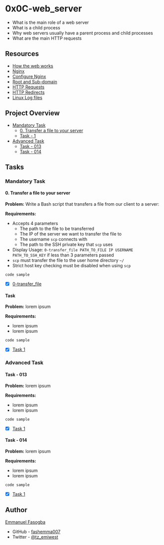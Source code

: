 # 0x0C-web_server
* What is the main role of a web server
* What is a child process
* Why web servers usually have a parent process and child processes
* What are the main HTTP requests
## Resources
* [How the web works](https://developer.mozilla.org/en-US/docs/Learn/Getting_started_with_the_web/How_the_Web_works)
* [Nginx](https://en.wikipedia.org/wiki/Nginx)
* [Configure Nginx](https://www.digitalocean.com/community/tutorials/how-to-set-up-nginx-server-blocks-virtual-hosts-on-ubuntu-16-04)
* [Root and Sub-domain](https://landingi.com/help/domains-vs-subdomains/)
* [HTTP Requests](https://www.tutorialspoint.com/http/http_methods.htm)
* [HTTP Redirects](https://moz.com/learn/seo/redirection)
* [Linux Log files](https://www.cyberciti.biz/faq/ubuntu-linux-gnome-system-log-viewer/)
## Project Overview
- [Mandatory Task](#mandatory-task)
	- [0. Transfer a file to your server](0-transfer_file)
	- [Task - 1](link_to_fiel)
- [Advanced Task](#advanced-task)
	- [Task - 013](link_to_fiel)
	- [Task - 014](link_to_fiel)

## Tasks
### Mandatory Task

#### 0. Transfer a file to your server

**Problem:** Write a Bash script that transfers a file from our client to a server:

**Requirements:**
* Accepts 4 parameters
	- The path to the file to be transferred
	- The IP of the server we want to transfer the file to
	- The username `scp` connects with
	- The path to the SSH private key that `scp` uses
* Display Usage: `0-transfer_file PATH_TO_FILE IP USERNAME PATH_TO_SSH_KEY` if less than 3 parameters passed
* `scp` must transfer the file to the user home directory `~/`
* Strict host key checking must be disabled when using `scp`
```
code sample
```
- [x] [0-transfer_file](0-transfer_file)

#### Task

**Problem:** lorem ipsum

**Requirements:**
* lorem ipsum
* lorem ipsum

```
code sample
```
- [x] [Task 1](link_to_file)


### Advanced Task

#### Task - 013
**Problem:** lorem ipsum

**Requirements:**
* lorem ipsum
* lorem ipsum

```
code sample
```
- [x] [Task 1](link_to_file)

#### Task - 014

**Problem:** lorem ipsum

**Requirements:**
* lorem ipsum
* lorem ipsum

```
code sample
```
- [x] [Task 1](link_to_file)


## Author

[Emmanuel Fasogba](fasogbaemmanuel@gmail.com)
- GitHub - [fashemma007](https://github.com/fashemma007)
- Twitter - [@tz_emiwest](https://www.twitter.com/tz_emiwest)

